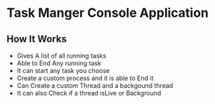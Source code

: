 # Task Manger Console Application
## How It Works
* Gives A list of all running tasks
* Able to End Any running task
* It can start any task you choose
* Create a custom process and it is able to End it
* Can Create a custom Thread and a backgound thread
* It can also Check if a thread isLive or Background
